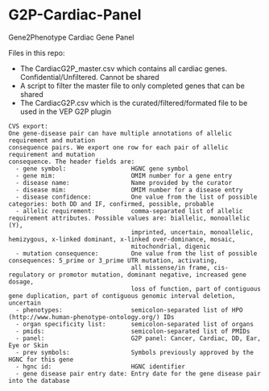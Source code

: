 # G2P-Cardiac-Panel
Gene2Phenotype Cardiac Gene Panel

Files in this repo:
 - The CardiacG2P_master.csv which contains all cardiac genes. Confidential/Unfiltered. Cannot be shared
 - A script to filter the master file to only completed genes that can be shared
 - The CardiacG2P.csv which is the curated/filtered/formated file to be used in the VEP G2P plugin


```
CVS export:
One gene-disease pair can have multiple annotations of allelic requirement and mutation
consequence pairs. We export one row for each pair of allelic requirement and mutation
consequence. The header fields are:  
  - gene symbol:                  HGNC gene symbol 
  - gene mim:                     OMIM number for a gene entry
  - disease name:                 Name provided by the curator
  - disease mim:                  OMIM number for a disease entry
  - disease confidence:           One value from the list of possible categories: both DD and IF, confirmed, possible, probable
  - allelic requirement:          comma-separated list of allelic requirement attributes. Possible values are: biallelic, monoallelic (Y),
                                  imprinted, uncertain, monoallelic, hemizygous, x-linked dominant, x-linked over-dominance, mosaic,
                                  mitochondrial, digenic 
  - mutation consequence:         One value from the list of possible consequences: 5_prime or 3_prime UTR mutation, activating,
                                  all missense/in frame, cis-regulatory or promotor mutation, dominant negative, increased gene dosage,
                                  loss of function, part of contiguous gene duplication, part of contiguous genomic interval deletion, uncertain
  - phenotypes:                   semicolon-separated list of HPO (http://www.human-phenotype-ontology.org/) IDs
  - organ specificity list:       semicolon-separated list of organs
  - pmids:                        semicolon-separated list of PMIDs 
  - panel:                        G2P panel: Cancer, Cardiac, DD, Ear, Eye or Skin
  - prev symbols:                 Symbols previously approved by the HGNC for this gene
  - hgnc id:                      HGNC identifier
  - gene disease pair entry date: Entry date for the gene disease pair into the database
  
  ```
